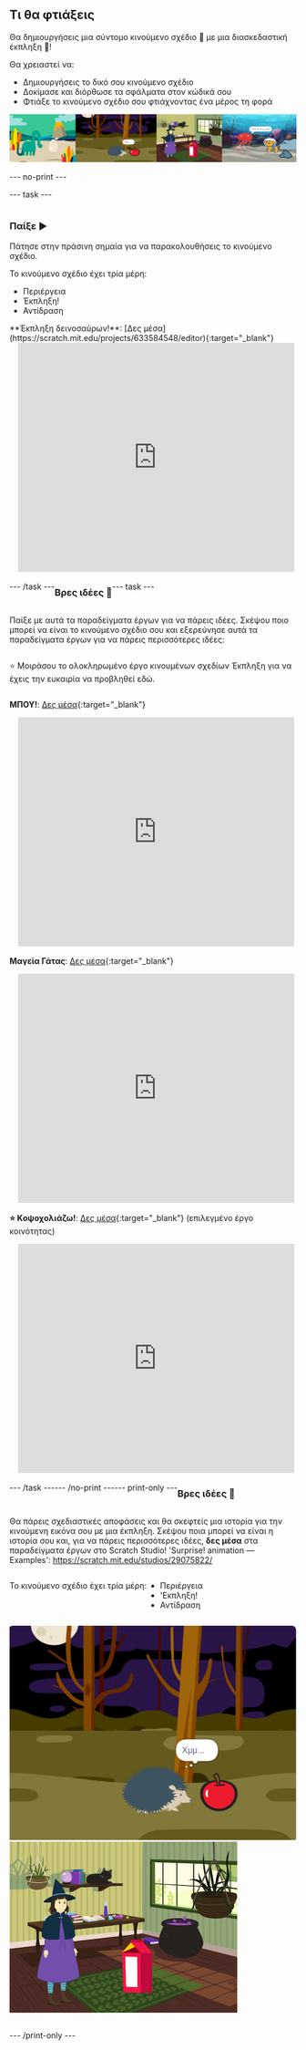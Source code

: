 ## Τι θα φτιάξεις

Θα δημιουργήσεις μια σύντομο κινούμενο σχέδιο 🎥 με μια διασκεδαστική έκπληξη 🎉!

Θα χρειαστεί να:

+ Δημιουργήσεις το δικό σου κινούμενο σχέδιο
+ Δοκίμασε και διόρθωσε τα σφάλματα στον κώδικά σου
+ Φτιάξε το κινούμενο σχέδιο σου φτιάχνοντας ένα μέρος τη φορά

![Παραδείγματα έργων.](images/surprise-example.png)

--- no-print ---

--- task ---

<div style="display: flex; flex-wrap: wrap">
<div style="flex-basis: 200px; flex-grow: 1">  

### Παίξε ▶️ 

Πάτησε στην πράσινη σημαία για να παρακολουθήσεις το κινούμενο σχέδιο.

Το κινούμενο σχέδιο έχει τρία μέρη:
+ Περιέργεια
+ Έκπληξη!
+ Αντίδραση

</div>
<div>
**Έκπληξη δεινοσαύρων!**: [Δες μέσα](https://scratch.mit.edu/projects/633584548/editor){:target="_blank"}
<div class="scratch-preview" style="margin-left: 15px;">
  <iframe allowtransparency="true" width="485" height="402" src="https://scratch.mit.edu/projects/embed/633584548/?autostart=false" frameborder="0"></iframe>
</div>

</div>

--- /task ---

### Βρες ιδέες 💭

--- task ---

Παίξε με αυτά τα παραδείγματα έργων για να πάρεις ιδέες. Σκέψου ποιο μπορεί να είναι το κινούμενο σχέδιο σου και εξερεύνησε αυτά τα παραδείγματα έργων για να πάρεις περισσότερες ιδέες:

⭐ Μοιράσου το ολοκληρωμένο έργο κινουμένων σχεδίων Έκπληξη για να έχεις την ευκαιρία να προβληθεί εδώ.

**ΜΠΟΥ!**: [Δες μέσα](https://scratch.mit.edu/projects/633585290/editor){:target="_blank"}
<div class="scratch-preview" style="margin-left: 15px;">
  <iframe allowtransparency="true" width="485" height="402" src="https://scratch.mit.edu/projects/embed/633585290/?autostart=false" frameborder="0"></iframe>
</div>

**Μαγεία Γάτας**: [Δες μέσα](https://scratch.mit.edu/projects/633585774/editor){:target="_blank"}
<div class="scratch-preview" style="margin-left: 15px;">
  <iframe allowtransparency="true" width="485" height="402" src="https://scratch.mit.edu/projects/embed/633585774/?autostart=false" frameborder="0"></iframe>
</div>

**⭐ Kοψοχολιάζω!**: [Δες μέσα](https://scratch.mit.edu/projects/720220722/editor){:target="_blank"} (επιλεγμένο έργο κοινότητας)
<div class="scratch-preview" style="margin-left: 15px;">
  <iframe allowtransparency="true" width="485" height="402" src="https://scratch.mit.edu/projects/embed/720220722/?autostart=false" frameborder="0"></iframe>
</div>

--- /task ---

--- /no-print ---

--- print-only ---

### Βρες ιδέες 💭

Θα πάρεις σχεδιαστικές αποφάσεις και θα σκεφτείς μια ιστορία για την κινούμενη εικόνα σου με μια έκπληξη. Σκέψου ποια μπορεί να είναι η ιστορία σου και, για να πάρεις περισσότερες ιδέες, **δες μέσα** στα παραδείγματα έργων στο Scratch Studio! 'Surprise! animation — Examples': https://scratch.mit.edu/studios/29075822/

Το κινούμενο σχέδιο έχει τρία μέρη:
+ Περιέργεια
+ 'Εκπληξη!
+ Αντίδραση

![Το έργο «Μπου!».](images/boo.png) ![Το έργο «Μαγεία της Γάτας».](images/cat-magic.png)

--- /print-only ---

 
